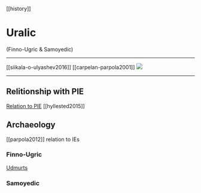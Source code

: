 [[history]]
# Uralic 
(Finno-Ugric & Samoyedic)

---
[[siikala-o-ulyashev2016]]
[[carpelan-parpola2001]]
![](a/pie-and-uralic-cultures.png)

---
## Relitionship with PIE

[Relation to PIE](http://loanwords.prehistoricmap.com/uralic-consideration/)
[[hyllested2015]]



## Archaeology
[[parpola2012]] relation to IEs

### Finno-Ugric
[Udmurts](udmurts.md)
### Samoyedic





